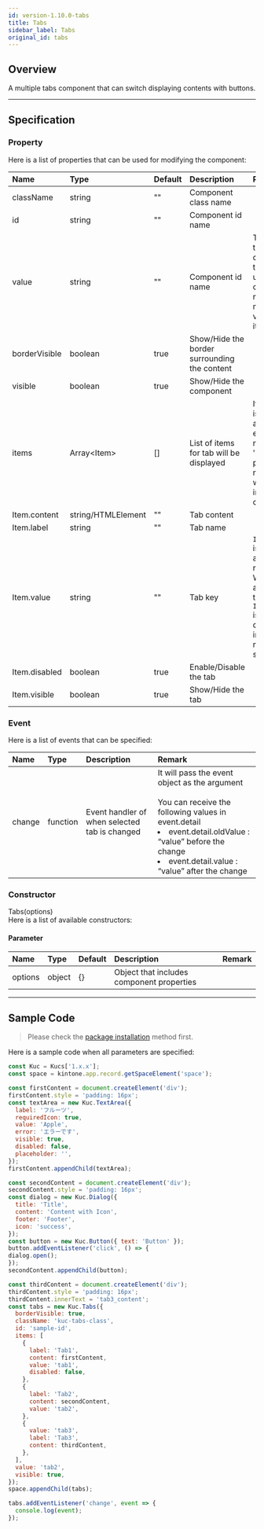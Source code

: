 ```yaml
---
id: version-1.10.0-tabs
title: Tabs
sidebar_label: Tabs
original_id: tabs
---
```


## Overview

A multiple tabs component that can switch displaying contents with buttons.

<div class="sample-container" id="tabs">
  <div id="sample-container__components"></div>
</div>
<script src="/js/samples/desktop/tabs.js"></script>

---

## Specification

### Property
Here is a list of properties that can be used for modifying the component:

| Name   | Type | Default | Description | Remark |
| :--- | :--- | :--- | :--- | :--- |
| className | string | ""  | Component class name | |
| id | string | ""  | Component id name | |
| value | string | ""  | Component id name | The first tab will be displayed if the `value` is unspecified or there is no matching value in items. |
| borderVisible | boolean | true  | Show/Hide the border surrounding the content | |
| visible | boolean | true | Show/Hide the component | |
| items | Array\<Item> | [] | List of items for tab will be displayed | If the items is not an array, the error message 'items' property is not array. will throw in window console. |
| Item.content | string/HTMLElement | "" | Tab content | |
| Item.label | string | "" | Tab name | |
| Item.value | string | "" | Tab key | `Item.value` is unique and required.<br>Will result an error if the `Item.value` is duplicated in `items` or not specified |
| Item.disabled | boolean | true | Enable/Disable the tab | |
| Item.visible | boolean | true | Show/Hide the tab | |

### Event

Here is a list of events that can be specified:

| Name | Type | Description | Remark |
| :--- | :--- | :--- | :--- |
| change | function | Event handler of when selected tab is changed |  It will pass the event object as the argument<br><br>You can receive the following values in event.detail<br><li>event.detail.oldValue : “value” before the change</li><li>event.detail.value : “value” after the change</li> |

### Constructor

Tabs(options)<br>
Here is a list of available constructors:

#### Parameter

| Name | Type | Default | Description | Remark |
| :--- | :--- | :--- | :--- | :--- |
| options | object | {} | Object that includes component properties | |

---
## Sample Code

> Please check the [package installation](../../getting-started/quick-start.md#installation) method first.

Here is a sample code when all parameters are specified:

```javascript
const Kuc = Kucs['1.x.x'];
const space = kintone.app.record.getSpaceElement('space');

const firstContent = document.createElement('div');
firstContent.style = 'padding: 16px';
const textArea = new Kuc.TextArea({
  label: 'フルーツ',
  requiredIcon: true,
  value: 'Apple',
  error: 'エラーです',
  visible: true,
  disabled: false,
  placeholder: '',
});
firstContent.appendChild(textArea);

const secondContent = document.createElement('div');
secondContent.style = 'padding: 16px';
const dialog = new Kuc.Dialog({
  title: 'Title',
  content: 'Content with Icon',
  footer: 'Footer',
  icon: 'success',
});
const button = new Kuc.Button({ text: 'Button' });
button.addEventListener('click', () => {
dialog.open();
});
secondContent.appendChild(button);

const thirdContent = document.createElement('div');
thirdContent.style = 'padding: 16px';
thirdContent.innerText = 'tab3_content';
const tabs = new Kuc.Tabs({
  borderVisible: true,
  className: 'kuc-tabs-class',
  id: 'sample-id',
  items: [
    {
      label: 'Tab1',
      content: firstContent,
      value: 'tab1',
      disabled: false,
    },
    {
      label: 'Tab2',
      content: secondContent,
      value: 'tab2',
    },
    {
      value: 'tab3',
      label: 'Tab3',
      content: thirdContent,
    },
  ],
  value: 'tab2',
  visible: true,
});
space.appendChild(tabs);

tabs.addEventListener('change', event => {
  console.log(event);
});
```
